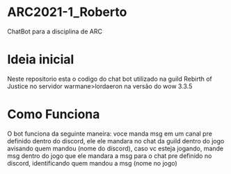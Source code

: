 # ARC2021-1_Roberto
ChatBot para a disciplina de ARC
# Ideia inicial
Neste repositorio esta o codigo do chat bot utilizado na guild Rebirth of Justice no servidor warmane>lordaeron na versão do wow 3.3.5
# Como Funciona
O bot funciona da seguinte maneira: voce manda msg em um canal pre definido dentro do discord, ele ele mandara no chat da guild dentro do jogo avisando quem mandou (nome do discord), caso vc esteja jogando, mande msg dentro do jogo que ele mandara a msg para o chat pre definido no discord, identificando quem mandou a msg (nome no jogo)

